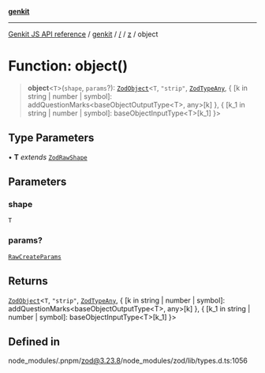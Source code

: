 [**genkit**](../../../README.md)

***

[Genkit JS API reference](../../../../README.md) / [genkit](../../../README.md) / [/](../../../README.md) / [z](../README.md) / object

# Function: object()

> **object**\<`T`\>(`shape`, `params`?): [`ZodObject`](../classes/ZodObject.md)\<`T`, `"strip"`, [`ZodTypeAny`](../type-aliases/ZodTypeAny.md), \{ \[k in string \| number \| symbol\]: addQuestionMarks\<baseObjectOutputType\<T\>, any\>\[k\] \}, \{ \[k\_1 in string \| number \| symbol\]: baseObjectInputType\<T\>\[k\_1\] \}\>

## Type Parameters

• **T** *extends* [`ZodRawShape`](../type-aliases/ZodRawShape.md)

## Parameters

### shape

`T`

### params?

[`RawCreateParams`](../type-aliases/RawCreateParams.md)

## Returns

[`ZodObject`](../classes/ZodObject.md)\<`T`, `"strip"`, [`ZodTypeAny`](../type-aliases/ZodTypeAny.md), \{ \[k in string \| number \| symbol\]: addQuestionMarks\<baseObjectOutputType\<T\>, any\>\[k\] \}, \{ \[k\_1 in string \| number \| symbol\]: baseObjectInputType\<T\>\[k\_1\] \}\>

## Defined in

node\_modules/.pnpm/zod@3.23.8/node\_modules/zod/lib/types.d.ts:1056
